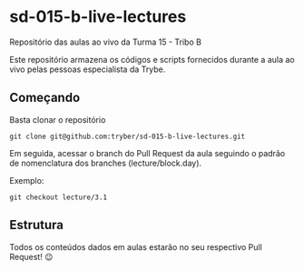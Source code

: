 # sd-015-b-live-lectures
Repositório das aulas ao vivo da Turma 15 - Tribo B

Este repositório armazena os códigos e scripts fornecidos durante a aula ao vivo pelas pessoas especialista da Trybe.

## Começando
Basta clonar o repositório

`git clone git@github.com:tryber/sd-015-b-live-lectures.git`

Em seguida, acessar o branch do Pull Request da aula seguindo o padrão de nomenclatura dos branches (lecture/block.day).

Exemplo:

`git checkout lecture/3.1`

## Estrutura
Todos os conteúdos dados em aulas estarão no seu respectivo Pull Request! 😉
